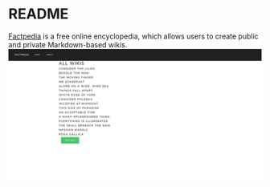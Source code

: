 # README
[Factpedia](https://infinite-sands-18153.herokuapp.com/) is a free  online encyclopedia, which allows users to create public and private Markdown-based wikis.
![](images/screenshot.png)

